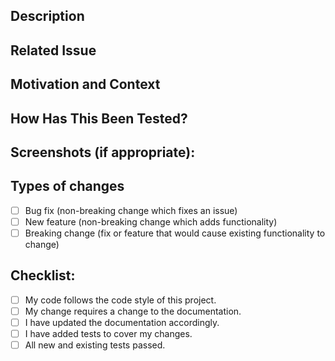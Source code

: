 ## Description
<!--- Describe your changes in detail -->

## Related Issue
<!--- If fixing a bug, there should be an issue describing it with steps to reproduce -->
<!--- Please link to the issue here: -->

## Motivation and Context
<!--- Why is this change required? What problem does it solve? -->

## How Has This Been Tested?
<!--- Please describe in detail how you tested your changes. -->
<!--- Include details of your testing environment, and the tests you ran to -->
<!--- see how your change affects other areas of the code, etc. -->

## Screenshots (if appropriate):

## Types of changes
<!--- What types of changes does your code introduce? Put an `x` in all the boxes that apply: -->
- [ ] Bug fix (non-breaking change which fixes an issue)
- [ ] New feature (non-breaking change which adds functionality)
- [ ] Breaking change (fix or feature that would cause existing functionality to change)

## Checklist:
<!--- Go over all the following points, and put an `x` in all the boxes that apply. -->
- [ ] My code follows the code style of this project.
- [ ] My change requires a change to the documentation.
- [ ] I have updated the documentation accordingly.
- [ ] I have added tests to cover my changes.
- [ ] All new and existing tests passed.
